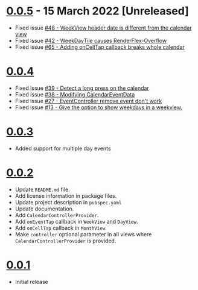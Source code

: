 # [0.0.5]() - 15 March 2022 [Unreleased]

- Fixed issue [#48 - WeekView header date is different from the calendar view](https://github.com/SimformSolutionsPvtLtd/flutter_calendar_view/issues/48)
- Fixed issue [#42 - WeekDayTile causes RenderFlex-Overflow](https://github.com/SimformSolutionsPvtLtd/flutter_calendar_view/issues/42)
- Fixed issue [#65 - Adding onCellTap callback breaks whole calendar](https://github.com/SimformSolutionsPvtLtd/flutter_calendar_view/issues/65)

# [0.0.4](https://github.com/SimformSolutionsPvtLtd/flutter_calendar_view/tree/0.0.4)

- Fixed issue [#39 - Detect a long press on the calendar](https://github.com/SimformSolutionsPvtLtd/flutter_calendar_view/issues/39)
- Fixed issue [#38 - Modifying CalendarEventData](https://github.com/SimformSolutionsPvtLtd/flutter_calendar_view/issues/38)
- Fixed issue [#27 - EventController remove event don't work](https://github.com/SimformSolutionsPvtLtd/flutter_calendar_view/issues/27)
- Fixed issue [#13 - Give the option to show weekdays in a weekview.](https://github.com/SimformSolutionsPvtLtd/flutter_calendar_view/issues/13)

# [0.0.3](https://github.com/SimformSolutionsPvtLtd/flutter_calendar_view/tree/0.0.3)

- Added support for multiple day events

# [0.0.2](https://github.com/SimformSolutionsPvtLtd/flutter_calendar_view/tree/0.0.2)

- Update `README.md` file.
- Add license information in package files.
- Update project description in `pubspec.yaml`
- Update documentation.
- Add `CalendarControllerProvider`.
- Add `onEventTap` callback in `WeekView` and `DayView`.
- Add `onCellTap` callback in `MonthView`.
- Make `controller` optional parameter in all views where `CalendarControllerProvider` is provided.

# [0.0.1](https://github.com/SimformSolutionsPvtLtd/flutter_calendar_view/tree/0.0.1)

- Initial release